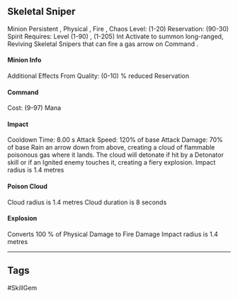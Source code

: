 ## Skeletal Sniper
Minion
Persistent , Physical , Fire , Chaos
Level: (1-20)
Reservation: (90-30) Spirit
Requires: Level (1-90) , (1-205) Int
Activate to summon long-ranged, Reviving Skeletal Snipers that can fire a gas arrow on Command .
#### Minion Info
Additional Effects From Quality:
(0-10) % reduced Reservation
#### Command
Cost: (9-97) Mana
#### Impact
Cooldown Time: 8.00 s
Attack Speed: 120% of base
Attack Damage: 70% of base
Rain an arrow down from above, creating a cloud of flammable poisonous gas where it lands. The cloud will detonate if hit by a Detonator skill or if an Ignited enemy touches it, creating a fiery explosion.
Impact radius is 1.4 metres
#### Poison Cloud
Cloud radius is 1.4 metres
Cloud duration is 8 seconds
#### Explosion
Converts 100 % of Physical Damage to Fire Damage
Impact radius is 1.4 metres

---
## Tags
#SkillGem
